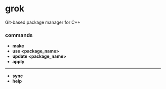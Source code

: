 # grok
Git-based package manager for C++

### commands

- **make**
- **use <package_name>**
- **update <package_name>**
- **apply**

---

- **sync**
- **help**
